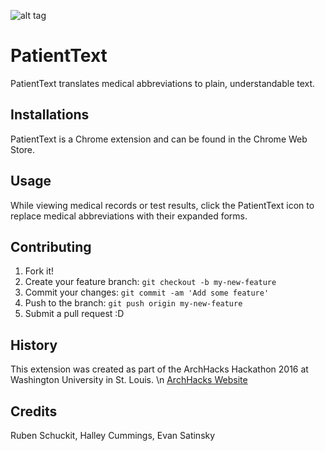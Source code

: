 ![alt tag](https://s18.postimg.org/golg78imx/archhacks_02.png)
# PatientText

PatientText translates medical abbreviations to plain, understandable text.

## Installations

PatientText is a Chrome extension and can be found in the Chrome Web Store.

## Usage

While viewing medical records or test results, click the PatientText icon to replace medical abbreviations
with their expanded forms.

## Contributing

1. Fork it!
2. Create your feature branch: `git checkout -b my-new-feature`
3. Commit your changes: `git commit -am 'Add some feature'`
4. Push to the branch: `git push origin my-new-feature`
5. Submit a pull request :D

## History

This extension was created as part of the ArchHacks Hackathon 2016 at Washington University in St. Louis.
\n
[ArchHacks Website](https://archhacks.io/)

## Credits

Ruben Schuckit, Halley Cummings, Evan Satinsky
